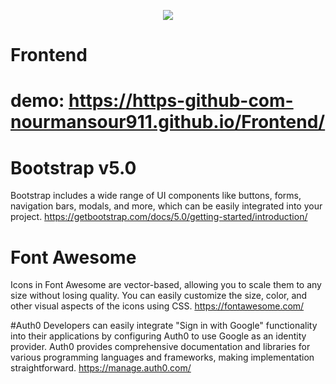 <p align="center">
  <a href="https://github.com/DenverCoder1/readme-typing-svg"><img src="https://readme-typing-svg.herokuapp.com/?lines=E-Gem&font=Fira%20Code&center=true&width=440&height=45&color=f75c7e&vCenter=true&size=22"></a>
</p> 

# Frontend
# demo: https://https-github-com-nourmansour911.github.io/Frontend/

# Bootstrap v5.0
 Bootstrap includes a wide range of UI components like buttons, forms, navigation bars, modals, and more, which can be easily integrated into your project.
 https://getbootstrap.com/docs/5.0/getting-started/introduction/

 # Font Awesome
 Icons in Font Awesome are vector-based, allowing you to scale them to any size without losing quality.
 You can easily customize the size, color, and other visual aspects of the icons using CSS.
 https://fontawesome.com/

 #Auth0
Developers can easily integrate "Sign in with Google" functionality into their applications by configuring Auth0 to use Google as an identity provider. Auth0 provides comprehensive documentation and libraries for various programming languages and frameworks, making implementation straightforward.
https://manage.auth0.com/
